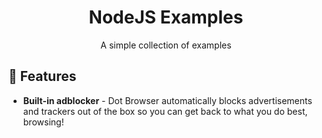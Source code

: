 <div align="center">

# NodeJS Examples
A simple collection of examples

<!-- ALL-CONTRIBUTORS-BADGE:END -->


</div>

## 🚀 Features

* **Built-in adblocker** - Dot Browser automatically blocks advertisements and trackers out of the box so you can get back to what you do best, browsing!


